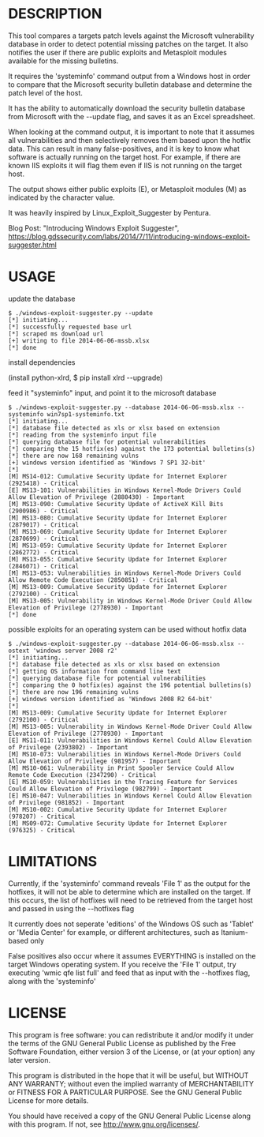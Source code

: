 DESCRIPTION
=========== 
This tool compares a targets patch levels against the Microsoft vulnerability
database in order to detect potential missing patches on the target. It also
notifies the user if there are public exploits and Metasploit modules
available for the missing bulletins.

It requires the 'systeminfo' command output from a Windows host in order to
compare that the Microsoft security bulletin database and determine the 
patch level of the host.

It has the ability to automatically download the security bulletin database
from Microsoft with the --update flag, and saves it as an Excel spreadsheet.

When looking at the command output, it is important to note that it assumes
all vulnerabilities and then selectively removes them based upon the hotfix
data. This can result in many false-positives, and it is key to know what
software is actually running on the target host. For example, if there are
known IIS exploits it will flag them even if IIS is not running on the
target host.

The output shows either public exploits (E), or Metasploit modules (M) as
indicated by the character value. 

It was heavily inspired by Linux_Exploit_Suggester by Pentura.

Blog Post: "Introducing Windows Exploit Suggester", https://blog.gdssecurity.com/labs/2014/7/11/introducing-windows-exploit-suggester.html

USAGE
=====
update the database
```
$ ./windows-exploit-suggester.py --update
[*] initiating...
[*] successfully requested base url
[*] scraped ms download url
[+] writing to file 2014-06-06-mssb.xlsx
[*] done
```
install dependencies

(install python-xlrd, $ pip install xlrd --upgrade)

feed it "systeminfo" input, and point it to the microsoft database
```
$ ./windows-exploit-suggester.py --database 2014-06-06-mssb.xlsx --systeminfo win7sp1-systeminfo.txt 
[*] initiating...
[*] database file detected as xls or xlsx based on extension
[*] reading from the systeminfo input file
[*] querying database file for potential vulnerabilities
[*] comparing the 15 hotfix(es) against the 173 potential bulletins(s)
[*] there are now 168 remaining vulns
[+] windows version identified as 'Windows 7 SP1 32-bit'
[*] 
[M] MS14-012: Cumulative Security Update for Internet Explorer (2925418) - Critical
[E] MS13-101: Vulnerabilities in Windows Kernel-Mode Drivers Could Allow Elevation of Privilege (2880430) - Important
[M] MS13-090: Cumulative Security Update of ActiveX Kill Bits (2900986) - Critical
[M] MS13-080: Cumulative Security Update for Internet Explorer (2879017) - Critical
[M] MS13-069: Cumulative Security Update for Internet Explorer (2870699) - Critical
[M] MS13-059: Cumulative Security Update for Internet Explorer (2862772) - Critical
[M] MS13-055: Cumulative Security Update for Internet Explorer (2846071) - Critical
[M] MS13-053: Vulnerabilities in Windows Kernel-Mode Drivers Could Allow Remote Code Execution (2850851) - Critical
[M] MS13-009: Cumulative Security Update for Internet Explorer (2792100) - Critical
[M] MS13-005: Vulnerability in Windows Kernel-Mode Driver Could Allow Elevation of Privilege (2778930) - Important
[*] done
```

possible exploits for an operating system can be used without hotfix data
```
$ ./windows-exploit-suggester.py --database 2014-06-06-mssb.xlsx --ostext 'windows server 2008 r2' 
[*] initiating...
[*] database file detected as xls or xlsx based on extension
[*] getting OS information from command line text
[*] querying database file for potential vulnerabilities
[*] comparing the 0 hotfix(es) against the 196 potential bulletins(s)
[*] there are now 196 remaining vulns
[+] windows version identified as 'Windows 2008 R2 64-bit'
[*] 
[M] MS13-009: Cumulative Security Update for Internet Explorer (2792100) - Critical
[M] MS13-005: Vulnerability in Windows Kernel-Mode Driver Could Allow Elevation of Privilege (2778930) - Important
[E] MS11-011: Vulnerabilities in Windows Kernel Could Allow Elevation of Privilege (2393802) - Important
[M] MS10-073: Vulnerabilities in Windows Kernel-Mode Drivers Could Allow Elevation of Privilege (981957) - Important
[M] MS10-061: Vulnerability in Print Spooler Service Could Allow Remote Code Execution (2347290) - Critical
[E] MS10-059: Vulnerabilities in the Tracing Feature for Services Could Allow Elevation of Privilege (982799) - Important
[E] MS10-047: Vulnerabilities in Windows Kernel Could Allow Elevation of Privilege (981852) - Important
[M] MS10-002: Cumulative Security Update for Internet Explorer (978207) - Critical
[M] MS09-072: Cumulative Security Update for Internet Explorer (976325) - Critical
```

LIMITATIONS
===========
Currently, if the 'systeminfo' command reveals 'File 1' as the output for
the hotfixes, it will not be able to determine which are installed on
the target. If this occurs, the list of hotfixes will need to be 
retrieved from the target host and passed in using the --hotfixes flag

It currently does not seperate 'editions' of the Windows OS such as
'Tablet' or 'Media Center' for example, or different architectures, such as
Itanium-based only

False positives also occur where it assumes EVERYTHING is installed
on the target Windows operating system. If you receive the 'File 1'
output, try executing 'wmic qfe list full' and feed that as input
with the --hotfixes flag, along with the 'systeminfo'

LICENSE
=======
This program is free software: you can redistribute it and/or modify
it under the terms of the GNU General Public License as published by
the Free Software Foundation, either version 3 of the License, or
(at your option) any later version.

This program is distributed in the hope that it will be useful,
but WITHOUT ANY WARRANTY; without even the implied warranty of
MERCHANTABILITY or FITNESS FOR A PARTICULAR PURPOSE.  See the
GNU General Public License for more details.

You should have received a copy of the GNU General Public License
along with this program.  If not, see <http://www.gnu.org/licenses/>.

